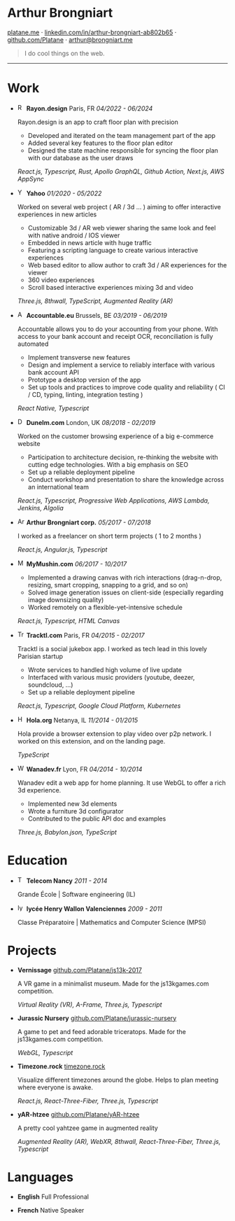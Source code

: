 # Arthur Brongniart

[platane.me](https://platane.me) · [linkedin.com/in/arthur-brongniart-ab802b65](https://linkedin.com/in/arthur-brongniart-ab802b65) · [github.com/Platane](https://github.com/Platane) · [arthur@brongniart.me](mailto:arthur@brongniart.me)

> I do cool things on the web.

---

# Work

- <img width="16px" height="16px" src="https://rayon.design/_next/static/media/32-black-padded.a22edb49.png" alt="Rayon.design logo" /> **Rayon.design**
  Paris, FR _04/2022 - 06/2024_

  Rayon.design is an app to craft floor plan with precision
  - Developed and iterated on the team management part of the app
  - Added several key features to the floor plan editor
  - Designed the state machine responsible for syncing the floor plan with our database as the user draws

  _React.js, Typescript, Rust, Apollo GraphQL, Github Action, Next.js, AWS AppSync_

- <img width="16px" height="16px" src="https://s.yimg.com/rz/l/favicon.ico" alt="Yahoo logo" /> **Yahoo**
  _01/2020 - 05/2022_

  Worked on several web project ( AR / 3d … ) aiming to offer interactive experiences in new articles
  - Customizable 3d / AR web viewer sharing the same look and feel with native android / IOS viewer
  - Embedded in news article with huge traffic
  - Featuring a scripting language to create various interactive experiences
  - Web based editor to allow author to craft 3d / AR experiences for the viewer
  - 360 video experiences
  - Scroll based interactive experiences mixing 3d and video

  _Three.js, 8thwall, TypeScript, Augmented Reality (AR)_

- <img width="16px" height="16px" src="https://www.accountable.eu/favicons/favicon-32x32.png" alt="Accountable.eu logo" /> **Accountable.eu**
  Brussels, BE _03/2019 - 06/2019_

  Accountable allows you to do your accounting from your phone. With access to your bank account and receipt OCR, reconciliation is fully automated
  - Implement transverse new features
  - Design and implement a service to reliably interface with various bank account API
  - Prototype a desktop version of the app
  - Set up tools and practices to improve code quality and reliability ( CI / CD, typing, linting, integration testing )

  _React Native, Typescript_

- <img width="16px" height="16px" src="https://assets.dunelm.com/icon-32x32.png" alt="Dunelm.com logo" /> **Dunelm.com**
  London, UK _08/2018 - 02/2019_

  Worked on the customer browsing experience of a big e-commerce website
  - Participation to architecture decision, re-thinking the website with cutting edge technologies. With a big emphasis on SEO
  - Set up a reliable deployment pipeline
  - Conduct workshop and presentation to share the knowledge across an international team

  _React.js, Typescript, Progressive Web Applications, AWS Lambda, Jenkins, Algolia_

- <img width="16px" height="16px" src="https://platane.me/assets/img/avatar-460x460.jpg" alt="Arthur Brongniart corp. logo" /> **Arthur Brongniart corp.**
  _05/2017 - 07/2018_

  I worked as a freelancer on short term projects ( 1 to 2 months )

  _React.js, Angular.js, Typescript_

- <img width="16px" height="16px" src="https://mymushin.com/wp-content/uploads/2024/01/cropped-logo-mushin-32x32.png" alt="MyMushin.com logo" /> **MyMushin.com**
  _06/2017 - 10/2017_

  
  - Implemented a drawing canvas with rich interactions (drag-n-drop, resizing, smart cropping, snapping to a grid, and so on)
  - Solved image generation issues on client-side (especially regarding image downsizing quality)
  - Worked remotely on a flexible-yet-intensive schedule

  _React.js, Typescript, HTML Canvas_

- <img width="16px" height="16px" src="https://tracktl.com/favicon.png" alt="Tracktl.com logo" /> **Tracktl.com**
  Paris, FR _04/2015 - 02/2017_

  Tracktl is a social jukebox app. I worked as tech lead in this lovely Parisian startup
  - Wrote services to handled high volume of live update
  - Interfaced with various music providers (youtube, deezer, soundcloud, …)
  - Set up a reliable deployment pipeline

  _React.js, Typescript, Google Cloud Platform, Kubernetes_

- <img width="16px" height="16px" src="https://hola.org/favicon-32x32.png" alt="Hola.org logo" /> **Hola.org**
  Netanya, IL _11/2014 - 01/2015_

  Hola provide a browser extension to play video over p2p network. I worked on this extension, and on the landing page.

  _TypeScript_

- <img width="16px" height="16px" src="https://www.wanadevdigital.fr/build/pictures/favicon/favicon-32x32.webp" alt="Wanadev.fr logo" /> **Wanadev.fr**
  Lyon, FR _04/2014 - 10/2014_

  Wanadev edit a web app for home planning. It use WebGL to offer a rich 3d experience.
  - Implemented new 3d elements
  - Wrote a furniture 3d configurator
  - Contributed to the public API doc and examples

  _Three.js, Babylon.json, TypeScript_


# Education

- <img width="16px" height="16px" src="https://telecomnancy.univ-lorraine.fr/wp-content/themes/telecom/img/favicon/favicon-32x32.png" alt="Telecom Nancy logo" /> **Telecom Nancy** _2011 - 2014_

  Grande École | Software engineering (IL)

- <img width="16px" height="16px" src="https://lyceehenriwallon-valenciennes.fr/images/favicon.ico" alt="lycée Henry Wallon Valenciennes logo" /> **lycée Henry Wallon Valenciennes** _2009 - 2011_

  Classe Préparatoire | Mathematics and Computer Science (MPSI)

# Projects

- **Vernissage** [github.com/Platane/js13k-2017](https://github.com/Platane/js13k-2017)

  A VR game in a minimalist museum. Made for the js13kgames.com competition.

  _Virtual Reality (VR), A-Frame, Three.js, Typescript_

- **Jurassic Nursery** [github.com/Platane/jurassic-nursery](https://github.com/Platane/jurassic-nursery)

  A game to pet and feed adorable triceratops. Made for the js13kgames.com competition.

  _WebGL, Typescript_

- **Timezone.rock** [timezone.rock](https://timezone.rock)

  Visualize different timezones around the globe. Helps to plan meeting where everyone is awake.

  _React.js, React-Three-Fiber, Three.js, Typescript_

- **yAR-htzee** [github.com/Platane/yAR-htzee](https://github.com/Platane/yAR-htzee)

  A pretty cool yahtzee game in augmented reality

  _Augmented Reality (AR), WebXR, 8thwall, React-Three-Fiber, Three.js, Typescript_

# Languages

- **English** Full Professional

- **French** Native Speaker

